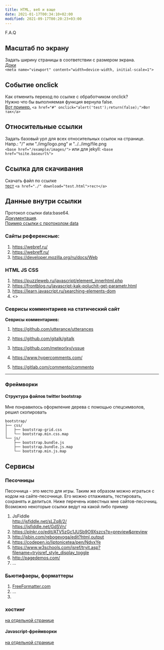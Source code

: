```yaml
---
title: HTML, веб и ваще
date: 2021-01-17T00:34:10+02:00
modified: 2021-09-17T00:20:23+03:00
---
```


F.A.Q

## Масштаб по экрану
Задать ширину страницы в соответствии с размером экрана.  
[Доки](https://developer.mozilla.org/ru/docs/Glossary/Viewport)  
```<meta name="viewport" content="width=device-width, initial-scale=1">```

## Событие onclick
Как отменить переход по ссылке с обработчиком onclick?  
Нужно что бы выполняемая функция вернула false.  
<a href="#" onclick="alert('test');return(false);">Вот пример.</a> ```<a href="#" onclick="alert('test');return(false);">Вот так</a>```

## Относительные ссылки
Задать базовый урл для всех относительных ссылок на странице.  
Напр.: "/" или "./img/logo.png" и "../../img/file.png  
```<base href="/example/images/">``` или для jekyll: ```<base href="%site.baseurl%">```

## Ссылка для скачивания
Скачать файл по ссылке  
<a href="./" download="test.html">тест</a>  ```<a href="./" download="test.html">тест</a>```

## Данные внутри ссылки
Протокол ссылки data:base64.  
[Документация](https://developer.mozilla.org/ru/docs/Web/HTTP/Basics_of_HTTP/Data_URIs>).  
<a href="data:text/html,%3Ch1%3EHello%2C%20World!%3C%2Fh1%3E" download="test2.html">Пример ссылки с протоколом data</a>





### Сайты референсные:
1. <https://webref.ru/>
1. <https://webreff.ru/>
2. <https://developer.mozilla.org/ru/docs/Web>

### HTML JS CSS

1. <https://puzzleweb.ru/javascript/element_innerhtml.php>
1. <https://frontblog.ru/javascript-kak-poluchit-get-parametr.html>
1. <https://learn.javascript.ru/searching-elements-dom>
1. <>


### Севрисы комментариев на статический сайт

**Севрисы комментариев:**  
1. <https://github.com/utterance/utterances>  
1. <https://github.com/gitalk/gitalk>  
1. <https://github.com/meteorlxy/vssue>

1. <https://www.hypercomments.com/>
1. <https://gitlab.com/commento/commento>  

*** 

### Фреймворки

#### Структура файлов twitter bootstrap
Мне понравилось оформление дерева с помощью спецсимволов, решил скопировать

```
bootstrap/  
├── css/  
│   ├── bootstrap-grid.css  
│   └── bootstrap.min.css.map  
└── js/  
    ├── bootstrap.bundle.js  
    ├── bootstrap.bundle.js.map  
    └── bootstrap.min.js.map  
```

## Сервисы

### Песочницы
Песочница - это место для игры. Таким же образом можно играться с кодом на сайте-песочнице. Его можно отлаживать, тестировать, сохранять и делиться. Ниже перечень известных мне сайтов-песочниц. Возможно некоторые ссылки ведут на какой либо пример
1. JsFiddle  
   <http://jsfiddle.net/sLZq8/2/>  
   <https://jsfiddle.net/GdSVn/>
3. <https://plnkr.co/edit/ATV5zGc1JUSb9O9Xszcs?p=preview&preview>
4. <http://jsbin.com/rebogevoga/edit?html,output>
5. <https://codepen.io/liptonicetea/pen/NdvxYe>
6. <https://www.w3schools.com/jsref/tryit.asp?filename=tryjsref_style_display_toggle>
7. <http://pagedemos.com/>
8. ...

### Бьютифаеры, форматтеры
1. [FreeFormatter.com](https://www.freeformatter.com/html-formatter.html)
2. ...
3. 


### хостинг
[на отдельной странице](./hosting.md)


#### Javascript-фреймворки
[на отдельной странице](./javascript.md)

